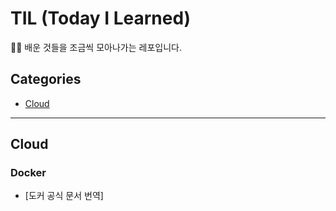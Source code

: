 # TIL (Today I Learned)
🧑‍💻 배운 것들을 조금씩 모아나가는 레포입니다. 
## Categories
- [Cloud](#Cloud)
-----------------------------
## Cloud
### Docker
- [도커 공식 문서 번역]
